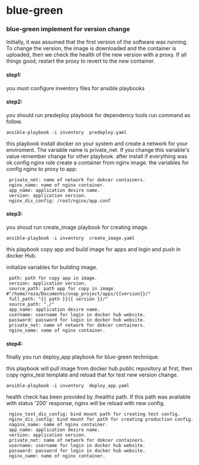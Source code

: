 # blue-green


### blue-green implement for version change 

Initially, it was assumed that the first version of the software was running. To change the version, the image is downloaded and the container is uploaded, then we check the health of the new version with a proxy. If all things good, restart the proxy to revert to the new container.

#### step1:
you must configure inventory files for ansible playbooks
#### step2:
you should run predeploy playbook for dependency tools run command as follow.


```
ansible-playbook -i inventory  predeploy.yaml
```
this playbook install docker on your system and create a network for your enviroment. The variable name is private_net.
If you change this variable's value remember  change for other playbook.
after install if everything was ok config nginx role create a container from nginx image.
the variables for config nginx to proxy to app:
```
 private_net: name of network for dokcer containers.
 nginx_name: name of nginx container.
 app_name: application desire name.
 version: application version.
 nginx_dis_config: /root/nginx/app.conf 
```


#### step3:

you shoud run create_image playbook for creating  image.

```
ansible-playbook -i inventory  create_image.yaml

```
this playbook copy app and build image for apps and login and push in docker Hub.

initialize variables for building image.

```
 path: path for copy app in image.
 version: application version.
 source_path: path app for copy in image. #"/home/reza/Documents/snap_project/apps/{{version}}/"
 full_path: "{{ path }}{{ version }}/"
 source_path: "./"
 app_name: application desire name.
 username: username for login in docker hub website.
 password: password for login in docker hub website.
 private_net: name of network for dokcer containers.
 nginx_name: name of nginx container.
```

#### step4:

finally you run deploy_app playbook for blue-green technique.

this playbook will pull image from docker hub public repository at first, then copy nginx_test template and reload that for test new version change.

```
ansible-playbook -i inventory  deploy_app.yaml

```

health check has been provided by /healthz path. If this path was available with status '200' response, nginx will be reload with new config.  


```
 nginx_test_dis_config: bind mount path for creating test config.
 nginx_dis_config: bind mount for path for creating production config.
 naginx_name: name of nginx container.
 app_name: application desire name.
 version: application version.
 private_net: name of network for dokcer containers.
 username: username for login in docker hub website.
 password: password for login in docker hub website.
 nginx_name: name of nginx container.

 ```


